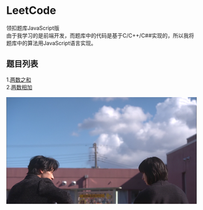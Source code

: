 # LeetCode
领扣题库JavaScript版  
由于我学习的是前端开发，而题库中的代码是基于C/C++/C##实现的，所以我将题库中的算法用JavaScript语言实现。
## 题目列表
1.[两数之和](https://github.com/ByMySide0527/LeetCode/blob/master/notes/q%26a1%20%E4%B8%A4%E6%95%B0%E4%B9%8B%E5%92%8C.md)  
2.[两数相加](https://github.com/ByMySide0527/LeetCode/blob/master/notes/q%26a2%20%E4%B8%A4%E6%95%B0%E7%9B%B8%E5%8A%A0.md)
<br/><br/>![晨星闪闪，你发光的样子](https://github.com/ByMySide0527/LeetCode/blob/master/images/20180509103103_cfmar.png)
